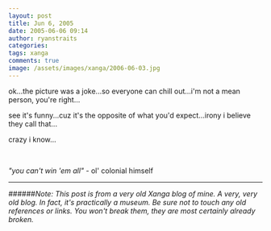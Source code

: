 ```yaml
---
layout: post
title: Jun 6, 2005
date: 2005-06-06 09:14
author: ryanstraits
categories:
tags: xanga
comments: true
image: /assets/images/xanga/2006-06-03.jpg
---
```

ok...the picture was a joke...so everyone can chill out...i'm not a mean person, you're right...

<!-- break -->

see it's funny...cuz it's the opposite of what you'd expect...irony i believe they call that...

crazy i know...

&nbsp;

<em>"you can't win 'em all" -</em> ol' colonial himself

---

######*Note: This post is from a very old Xanga blog of mine. A very, very old blog. In fact, it's practically a museum. Be sure not to touch any old references or links. You won't break them, they are most certainly already broken.*